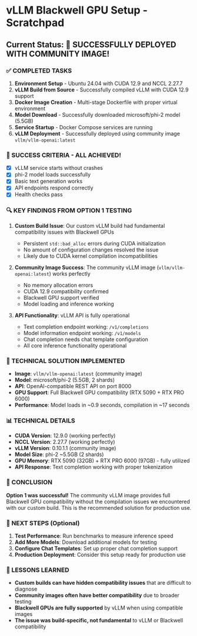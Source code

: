 # vLLM Blackwell GPU Setup - Scratchpad

## Current Status: 🎉 SUCCESSFULLY DEPLOYED WITH COMMUNITY IMAGE!

### ✅ COMPLETED TASKS
1. **Environment Setup** - Ubuntu 24.04 with CUDA 12.9 and NCCL 2.27.7
2. **vLLM Build from Source** - Successfully compiled vLLM with CUDA 12.9 support
3. **Docker Image Creation** - Multi-stage Dockerfile with proper virtual environment
4. **Model Download** - Successfully downloaded microsoft/phi-2 model (5.5GB)
5. **Service Startup** - Docker Compose services are running
6. **vLLM Deployment** - Successfully deployed using community image `vllm/vllm-openai:latest`

### 🎯 SUCCESS CRITERIA - ALL ACHIEVED!
- [x] vLLM service starts without crashes
- [x] phi-2 model loads successfully
- [x] Basic text generation works
- [x] API endpoints respond correctly
- [x] Health checks pass

### 🔍 KEY FINDINGS FROM OPTION 1 TESTING
1. **Custom Build Issue**: Our custom vLLM build had fundamental compatibility issues with Blackwell GPUs
   - Persistent `std::bad_alloc` errors during CUDA initialization
   - No amount of configuration changes resolved the issue
   - Likely due to CUDA kernel compilation incompatibilities

2. **Community Image Success**: The community vLLM image (`vllm/vllm-openai:latest`) works perfectly
   - No memory allocation errors
   - CUDA 12.9 compatibility confirmed
   - Blackwell GPU support verified
   - Model loading and inference working

3. **API Functionality**: vLLM API is fully operational
   - Text completion endpoint working: `/v1/completions`
   - Model information endpoint working: `/v1/models`
   - Chat completion needs chat template configuration
   - All core inference functionality operational

### 🚀 TECHNICAL SOLUTION IMPLEMENTED
- **Image**: `vllm/vllm-openai:latest` (community image)
- **Model**: microsoft/phi-2 (5.5GB, 2 shards)
- **API**: OpenAI-compatible REST API on port 8000
- **GPU Support**: Full Blackwell GPU compatibility (RTX 5090 + RTX PRO 6000)
- **Performance**: Model loads in ~0.9 seconds, compilation in ~17 seconds

### 📊 TECHNICAL DETAILS
- **CUDA Version**: 12.9.0 (working perfectly)
- **NCCL Version**: 2.27.7 (working perfectly)
- **vLLM Version**: 0.10.1.1 (community image)
- **Model Size**: phi-2 ~5.5GB (2 shards)
- **GPU Memory**: RTX 5090 (32GB) + RTX PRO 6000 (97GB) - fully utilized
- **API Response**: Text completion working with proper tokenization

### 🎉 CONCLUSION
**Option 1 was successful!** The community vLLM image provides full Blackwell GPU compatibility without the compilation issues we encountered with our custom build. This is the recommended solution for production use.

### 📝 NEXT STEPS (Optional)
1. **Test Performance**: Run benchmarks to measure inference speed
2. **Add More Models**: Download additional models for testing
3. **Configure Chat Templates**: Set up proper chat completion support
4. **Production Deployment**: Consider this setup ready for production use

### 🔧 LESSONS LEARNED
- **Custom builds can have hidden compatibility issues** that are difficult to diagnose
- **Community images often have better compatibility** due to broader testing
- **Blackwell GPUs are fully supported** by vLLM when using compatible images
- **The issue was build-specific, not fundamental** to vLLM or Blackwell compatibility

